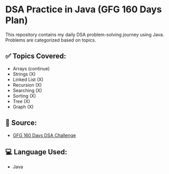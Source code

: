 # DSA Practice in Java (GFG 160 Days Plan)

This repository contains my daily DSA problem-solving journey using Java.
Problems are categorized based on topics.

## ✅ Topics Covered:
- Arrays (continue)
- Strings (X)
- Linked List (X)
- Recursion (X)
- Searching (X)
- Sorting (X)
- Tree (X)
- Graph (X)

## 🔗 Source:
- [GFG 160 Days DSA Challenge](https://www.geeksforgeeks.org/)

## 💻 Language Used:
- Java
